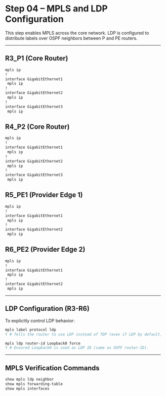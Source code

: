 # Step 04 – MPLS and LDP Configuration

This step enables MPLS across the core network. LDP is configured to distribute labels over OSPF neighbors between P and PE routers.

---

## R3_P1 (Core Router)

```bash
mpls ip
!
interface GigabitEthernet1
 mpls ip
!
interface GigabitEthernet2
 mpls ip
!
interface GigabitEthernet3
 mpls ip
```

## R4_P2 (Core Router)

```bash
mpls ip
!
interface GigabitEthernet1
 mpls ip
!
interface GigabitEthernet2
 mpls ip
!
interface GigabitEthernet3
 mpls ip
```

## R5_PE1 (Provider Edge 1)

```bash
mpls ip
!
interface GigabitEthernet1
 mpls ip
!
interface GigabitEthernet2
 mpls ip
```

## R6_PE2 (Provider Edge 2)

```bash
mpls ip
!
interface GigabitEthernet1
 mpls ip
!
interface GigabitEthernet2
 mpls ip
```

---

## LDP Configuration (R3-R6)

To explicitly control LDP behavior:
```bash
mpls label protocol ldp
! # Tells the router to use LDP instead of TDP (even if LDP by default, only to be sure)

mpls ldp router-id Loopback0 force
! # Ensured Loopback0 is used as LDP ID (same as OSPF router-ID).
```

---

## MPLS Verification Commands

```bash
show mpls ldp neighbor
show mpls forwarding-table
show mpls interfaces
```